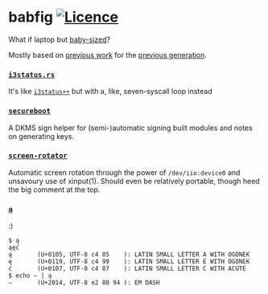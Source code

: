 # babfig [![Licence](https://img.shields.io/badge/license-MIT-blue.svg?style=flat)](LICENSE)
What if laptop but [baby-sized](//twitter.com/nabijaczleweli/status/1321625051771375616)?

Mostly based on [previous work](//github.com/nabijaczleweli/topfig) for the [previous generation](https://twitter.com/nabijaczleweli/status/1213277562434142211).

### [`i3status.rs`](i3status.rs)
It's like [`i3status++`](//github.com/nabijaczleweli/topfig/blob/master/README.md#bini3status) but with a, like, seven-syscall loop instead

### [`secureboot`](secureboot)
A DKMS sign helper for (semi-)automatic signing built modules and notes on generating keys.

### [`screen-rotator`](screen-rotator)
Automatic screen rotation through the power of `/dev/iio:device0` and unsavoury use of xinput(1).
Should even be relatively portable, though heed the big comment at the top.

### [`ą`](ą.c)
:)
```
$ ą
ąęć
ą       (U+0105, UTF-8 c4 85    ): LATIN SMALL LETTER A WITH OGONEK
ę       (U+0119, UTF-8 c4 99    ): LATIN SMALL LETTER E WITH OGONEK
ć       (U+0107, UTF-8 c4 87    ): LATIN SMALL LETTER C WITH ACUTE
$ echo — | ą
—       (U+2014, UTF-8 e2 80 94 ): EM DASH
```
